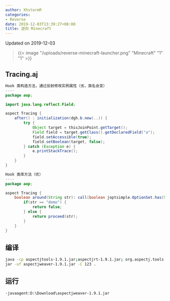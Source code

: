 ```yaml
---
author: XhstormR
categories:
- Reverse
date: 2019-12-03T13:39:27+08:00
title: 逆向 Minecraft
---
```


<!--more-->

Updated on 2019-12-03

> {{< image "/uploads/reverse-minecraft-launcher.png" "Minecraft" "1" "1" >}}

## Tracing.aj
```java
Hook 类构造方法，通过反射修改实例属性（劣，类名会变）
----
package aop;

import java.lang.reflect.Field;

aspect Tracing {
    after() : initialization(dgh.b.new(..)) {
        try {
            Object target = thisJoinPoint.getTarget();
            Field field = target.getClass().getDeclaredField("a");
            field.setAccessible(true);
            field.setBoolean(target, false);
        } catch (Exception e) {
            e.printStackTrace();
        }
    }
}

Hook 类库方法（优）
----
package aop;

aspect Tracing {
    boolean around(String str): call(boolean joptsimple.OptionSet.has(String)) && args(str) {
        if(str == "demo") {
            return false;
        } else {
            return proceed(str);
        }
    }
}
```

## 编译
```bash
java -cp aspectjtools-1.9.1.jar;aspectjrt-1.9.1.jar; org.aspectj.tools.ajc.Main -d 123 -outxml -1.8 -Xlint:ignore Tracing.aj
jar -uf aspectjweaver-1.9.1.jar -C 123 .
```

## 运行
```bash
-javaagent:D:\Download\aspectjweaver-1.9.1.jar
```
